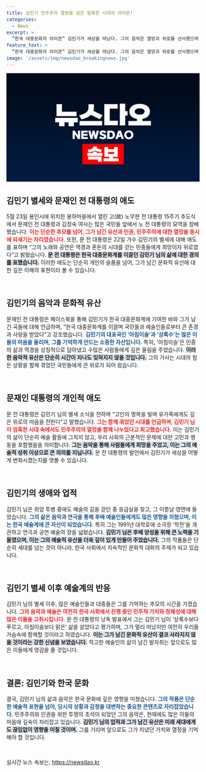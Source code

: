 ```yaml
---
title: 김민기 민주주의 열망을 심은 엄혹한 시대의 아이콘!
categories:
  - News
excerpt: >
  “한국 대중문화의 아이콘” 김민기가 세상을 떠났다. 그의 음악은 열망과 위로를 선사했으며, 문재인 전 대통령도 애도를 표했다. 그의 가슴 속에 살아있는 정신을 기억하며, 함께 그를 추모하자.
feature_text: >
  “한국 대중문화의 아이콘” 김민기가 세상을 떠났다. 그의 음악은 열망과 위로를 선사했으며, 문재인 전 대통령도 애도를 표했다. 그의 가슴 속에 살아있는 정신을 기억하며, 함께 그를 추모하자.
image: '/assets/img/newsdao_breakingnews.jpg'
---
```


<p><img src="/assets/img/newsdao_breakingnews.jpg" alt="firstkoreanews 속보" /></p>

<h2 data-ke-size="size26">김민기 별세와 문재인 전 대통령의 애도</h2>

<p data-ke-size="size16">5월 23일 용인시에 위치한 봉하마을에서 열린 고(故) 노무현 전 대통령 15주기 추도식에서 문재인 전 대통령과 김정숙 여사는 많은 국민들 앞에서 노 전 대통령의 묘역을 참배했습니다. <b><span style="color: #ee2323;">이는 단순한 추모를 넘어, 그가 남긴 유산과 인권, 민주주의에 대한 열망을 동시에 되새기는 자리였습니다.</span></b> 또한, 문 전 대통령은 22일 가수 김민기의 별세에 대해 애도를 표하며 “그의 노래와 공연은 역경과 혼돈의 시대를 걷는 민중들에게 희망이자 위로였다”고 밝혔습니다. <b><span style="background-color: #21538527;">문 전 대통령은 한국 대중문화계를 이끌던 김민기 님의 삶에 대한 경의를 표했습니다.</span></b> 이러한 애도는 단순히 개인의 슬픔을 넘어, 그가 남긴 문화적 유산에 대한 깊은 이해의 표현이라 볼 수 있습니다.</p>

<p data-ke-size="size16">&nbsp;</p>

<h2 data-ke-size="size26">김민기의 음악과 문화적 유산</h2>

<p data-ke-size="size16">문재인 전 대통령은 페이스북을 통해 김민기가 한국 대중문화계에 기여한 바와 그가 남긴 곡들에 대해 언급하며, “한국 대중문화계를 이끌며 국민들과 예술인들로부터 큰 존경과 사랑을 받았다”고 강조했습니다. <b><span style="color: #1a5490;">김민기의 대표곡인 ‘아침이슬’과 ‘상록수’는 많은 이들의 마음을 울리며, 그를 기억하게 만드는 소중한 자산입니다.</span></b> 특히, '아침이슬'은 민중의 삶과 역경을 상징적으로 담아냈고 수많은 사람들에게 깊은 울림을 주었습니다. <b><span style="background-color: #21538527;">이러한 음악적 유산은 단순히 시간이 지나도 잊혀지지 않을 것입니다.</span></b> 그의 가사는 시대의 힘든 상황을 함께 겪었던 국민들에게 큰 위로가 되어 왔습니다.</p>

<p data-ke-size="size16">&nbsp;</p>

<h2 data-ke-size="size26">문재인 대통령의 개인적 애도</h2>

<p data-ke-size="size16">문 전 대통령은 김민기 님의 별세 소식을 전하며 “고인의 명복을 빌며 유가족에게도 깊은 위로의 마음을 전한다”고 말했습니다. <b><span style="color: #ee2323;">그는 함께 겪었던 시대를 언급하며, 김민기 님이 엄혹한 시대 속에서도 민주주의의 열망을 함께 나누었다고 회고했습니다.</span></b> 이는 김민기의 삶이 단순히 예술 활동에 그치지 않고, 우리 사회의 근본적인 문제에 대한 고민과 행동을 포함했음을 의미합니다. <b><span style="background-color: #21538527;">그는 음악을 통해 사람들에게 희망을 주었고, 이는 그의 예술적 성취 이상으로 큰 의의를 지닙니다.</span></b> 문 전 대통령의 발언에서 김민기가 세상을 어떻게 변화시켰는지를 엿볼 수 있습니다.</p>

<p data-ke-size="size16">&nbsp;</p>

<h2 data-ke-size="size26">김민기의 생애와 업적</h2>

<p data-ke-size="size16">김민기 님은 위암 투병 중에도 예술의 길을 걷던 중 응급실을 찾고, 그 이튿날 영면에 들었습니다. <b><span style="color: #1a5490;">그의 삶은 음악과 연극을 통해 후배 예술인들에게도 많은 영향을 끼쳤으며, 이는 한국 예술계에 큰 자산이 되었습니다.</span></b> 특히 그는 1991년 대학로에 소극장 ‘학전’을 개관하고 연극과 공연 예술의 장을 넓혔습니다. <b><span style="background-color: #21538527;">김민기 님은 후배 양성을 위해 큰 노력을 기울였으며, 이는 그의 예술적 유산을 더욱 깊이 있게 만들어 주었습니다.</span></b> 그의 작품들은 단순히 세대를 넘는 것이 아니라, 한국 사회에서 지속적인 문화적 대화의 주제가 되고 있습니다.</p>

<p data-ke-size="size16">&nbsp;</p>

<h2 data-ke-size="size26">김민기 별세 이후 예술계의 반응</h2>

<p data-ke-size="size16">김민기 님의 별세 이후, 많은 예술인들과 대중들은 그를 기억하는 추모의 시간을 가졌습니다. <b><span style="color: #ee2323;">그의 음악과 예술은 여전히 한국 사회에서 진행 중인 민주적 가치와 정체성에 대해 많은 이들을 고취시킵니다.</span></b> 문 전 대통령의 낭독 발표에서 그는 김민기 님이 ‘상록수보다 푸르고, 아침이슬보다 맑은’ 삶을 살았다고 평가하며, 그가 멀리 떠났지만 여전히 우리들 가슴속에 함께할 것이라고 하였습니다. <b><span style="background-color: #21538527;">이는 그가 남긴 문화적 유산이 결코 사라지지 않을 것이라는 강한 신념을 보였습니다.</span></b> 작고한 예술인의 삶이 남긴 발자취는 앞으로도 많은 이들에게 영감을 줄 것입니다.</p>

<p data-ke-size="size16">&nbsp;</p>

<h2 data-ke-size="size26">결론: 김민기와 한국 문화</h2>

<p data-ke-size="size16">결국, 김민기 님의 삶과 음악은 한국 문화에 깊은 영향을 미쳤습니다. <b><span style="color: #1a5490;">그의 작품은 단순한 예술적 표현을 넘어, 당시의 상황과 감정을 대변하는 중요한 콘텐츠로 자리잡았습니다.</span></b> 민주주의와 인권을 위한 투쟁의 초석이 되었던 그의 음악은, 현재에도 많은 이들의 마음에 깊숙이 자리잡고 있습니다. <b><span style="background-color: #21538527;">김민기 님의 업적과 그가 남긴 유산은 미래 세대에게도 끊임없이 영향을 미칠 것이며.</span></b> 그를 기리며 앞으로도 그가 지녔던 가치와 열정을 기억해야 할 것입니다.</p>

<p data-ke-size="size16">&nbsp;</p>
실시간 뉴스 속보는, <a href="https://newsdao.kr" rel="dofollow">https://newsdao.kr</a>


